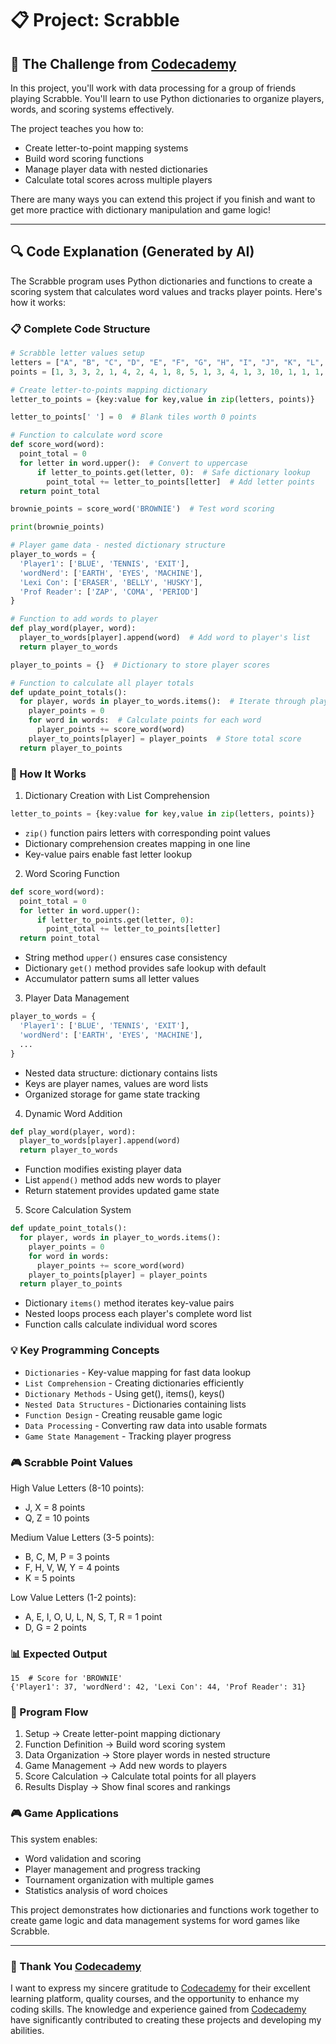 # 📋 Project: Scrabble

## 🎯 The Challenge from [Codecademy](http://www.codecademy.com/)

In this project, you'll work with data processing for a group of friends playing Scrabble. You'll learn to use Python dictionaries to organize players, words, and scoring systems effectively.

The project teaches you how to:
- Create letter-to-point mapping systems
- Build word scoring functions
- Manage player data with nested dictionaries
- Calculate total scores across multiple players

There are many ways you can extend this project if you finish and want to get more practice with dictionary manipulation and game logic!

---

## 🔍 Code Explanation (Generated by AI)

The Scrabble program uses Python dictionaries and functions to create a scoring system that calculates word values and tracks player points. Here's how it works:

### 📋 Complete Code Structure

```python
# Scrabble letter values setup
letters = ["A", "B", "C", "D", "E", "F", "G", "H", "I", "J", "K", "L", "M", "N", "O", "P", "Q", "R", "S", "T", "U", "V", "W", "X", "Y", "Z"]
points = [1, 3, 3, 2, 1, 4, 2, 4, 1, 8, 5, 1, 3, 4, 1, 3, 10, 1, 1, 1, 1, 4, 4, 8, 4, 10]

# Create letter-to-points mapping dictionary
letter_to_points = {key:value for key,value in zip(letters, points)}

letter_to_points[' '] = 0  # Blank tiles worth 0 points

# Function to calculate word score
def score_word(word):
  point_total = 0
  for letter in word.upper():  # Convert to uppercase
      if letter_to_points.get(letter, 0):  # Safe dictionary lookup
        point_total += letter_to_points[letter]  # Add letter points
  return point_total

brownie_points = score_word('BROWNIE')  # Test word scoring

print(brownie_points)

# Player game data - nested dictionary structure
player_to_words = {
  'Player1': ['BLUE', 'TENNIS', 'EXIT'],
  'wordNerd': ['EARTH', 'EYES', 'MACHINE'],
  'Lexi Con': ['ERASER', 'BELLY', 'HUSKY'],
  'Prof Reader': ['ZAP', 'COMA', 'PERIOD']
}

# Function to add words to player
def play_word(player, word):
  player_to_words[player].append(word)  # Add word to player's list
  return player_to_words

player_to_points = {}  # Dictionary to store player scores

# Function to calculate all player totals
def update_point_totals():
  for player, words in player_to_words.items():  # Iterate through players
    player_points = 0
    for word in words:  # Calculate points for each word
      player_points += score_word(word)
    player_to_points[player] = player_points  # Store total score
  return player_to_points
```

### 🎯 How It Works

1. Dictionary Creation with List Comprehension
```python
letter_to_points = {key:value for key,value in zip(letters, points)}
```
- `zip()` function pairs letters with corresponding point values
- Dictionary comprehension creates mapping in one line
- Key-value pairs enable fast letter lookup

2. Word Scoring Function
```python
def score_word(word):
  point_total = 0
  for letter in word.upper():
      if letter_to_points.get(letter, 0):
        point_total += letter_to_points[letter]
  return point_total
```
- String method `upper()` ensures case consistency
- Dictionary `get()` method provides safe lookup with default
- Accumulator pattern sums all letter values

3. Player Data Management
```python
player_to_words = {
  'Player1': ['BLUE', 'TENNIS', 'EXIT'],
  'wordNerd': ['EARTH', 'EYES', 'MACHINE'],
  ...
}
```
- Nested data structure: dictionary contains lists
- Keys are player names, values are word lists
- Organized storage for game state tracking

4. Dynamic Word Addition
```python
def play_word(player, word):
  player_to_words[player].append(word)
  return player_to_words
```
- Function modifies existing player data
- List `append()` method adds new words to player
- Return statement provides updated game state

5. Score Calculation System
```python
def update_point_totals():
  for player, words in player_to_words.items():
    player_points = 0
    for word in words:
      player_points += score_word(word)
    player_to_points[player] = player_points
  return player_to_points
```
- Dictionary `items()` method iterates key-value pairs
- Nested loops process each player's complete word list
- Function calls calculate individual word scores

### 💡 Key Programming Concepts

- `Dictionaries` - Key-value mapping for fast data lookup
- `List Comprehension` - Creating dictionaries efficiently
- `Dictionary Methods` - Using get(), items(), keys()
- `Nested Data Structures` - Dictionaries containing lists
- `Function Design` - Creating reusable game logic
- `Data Processing` - Converting raw data into usable formats
- `Game State Management` - Tracking player progress

### 🎮 Scrabble Point Values

High Value Letters (8-10 points):
- J, X = 8 points
- Q, Z = 10 points

Medium Value Letters (3-5 points):
- B, C, M, P = 3 points
- F, H, V, W, Y = 4 points
- K = 5 points

Low Value Letters (1-2 points):
- A, E, I, O, U, L, N, S, T, R = 1 point
- D, G = 2 points

### 📊 Expected Output

```terminal
15  # Score for 'BROWNIE'
{'Player1': 37, 'wordNerd': 42, 'Lexi Con': 44, 'Prof Reader': 31}
```

### 🔄 Program Flow

1. Setup → Create letter-point mapping dictionary
2. Function Definition → Build word scoring system
3. Data Organization → Store player words in nested structure
4. Game Management → Add new words to players
5. Score Calculation → Calculate total points for all players
6. Results Display → Show final scores and rankings

### 🎮 Game Applications

This system enables:
- Word validation and scoring
- Player management and progress tracking
- Tournament organization with multiple games
- Statistics analysis of word choices

This project demonstrates how dictionaries and functions work together to create game logic and data management systems for word games like Scrabble.

---

### 🙏 Thank You [Codecademy](https://www.codecademy.com/)

I want to express my sincere gratitude to [Codecademy](https://www.codecademy.com/) for their excellent learning platform, quality courses, and the opportunity to enhance my coding skills. The knowledge and experience gained from [Codecademy](https://www.codecademy.com/) have significantly contributed to creating these projects and developing my abilities.

